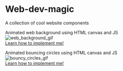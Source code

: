 # Web-dev-magic
A collection of cool website components


Animated web background using HTML canvas and JS <br>
![web_background_gif](https://media2.giphy.com/media/xuAZ6IbgFzVKICBPpH/giphy.gif?cid=790b761153fa9e6bb7894bfac7b5d907604afb3a87843651&rid=giphy.gif&ct=g) <br>
<a href = "https://github.com/Tomislav-Zigo/Web-dev-magic/tree/main/web-background"> Learn how to implement me!</a> 

Animated bouncing circles using HTML canvas and JS <br>
![bouncy_circles_gif](https://media4.giphy.com/media/V1z8aG86PV7JLBb5yR/giphy.gif)
<a href = "https://github.com/Tomislav-Zigo/Web-dev-magic/tree/main/bouncy_balls"><br>
Learn how to implement me!</a> 
